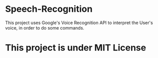 # Speech-Recognition
This project uses Google's Voice Recognition API to interpret the User's voice, in order to do some commands.
# This project is under MIT License
